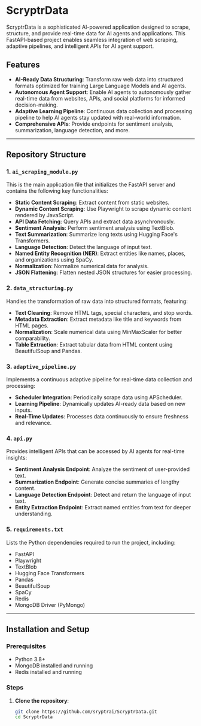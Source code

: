 # ScryptrData

ScryptrData is a sophisticated AI-powered application designed to scrape, structure, and provide real-time data for AI agents and applications. This FastAPI-based project enables seamless integration of web scraping, adaptive pipelines, and intelligent APIs for AI agent support.

## Features

- **AI-Ready Data Structuring**: Transform raw web data into structured formats optimized for training Large Language Models and AI agents.
- **Autonomous Agent Support**: Enable AI agents to autonomously gather real-time data from websites, APIs, and social platforms for informed decision-making.
- **Adaptive Learning Pipeline**: Continuous data collection and processing pipeline to help AI agents stay updated with real-world information.
- **Comprehensive APIs**: Provide endpoints for sentiment analysis, summarization, language detection, and more.

---

## Repository Structure

### 1. **`ai_scraping_module.py`**
This is the main application file that initializes the FastAPI server and contains the following key functionalities:
- **Static Content Scraping**: Extract content from static websites.
- **Dynamic Content Scraping**: Use Playwright to scrape dynamic content rendered by JavaScript.
- **API Data Fetching**: Query APIs and extract data asynchronously.
- **Sentiment Analysis**: Perform sentiment analysis using TextBlob.
- **Text Summarization**: Summarize long texts using Hugging Face's Transformers.
- **Language Detection**: Detect the language of input text.
- **Named Entity Recognition (NER)**: Extract entities like names, places, and organizations using SpaCy.
- **Normalization**: Normalize numerical data for analysis.
- **JSON Flattening**: Flatten nested JSON structures for easier processing.

### 2. **`data_structuring.py`**
Handles the transformation of raw data into structured formats, featuring:
- **Text Cleaning**: Remove HTML tags, special characters, and stop words.
- **Metadata Extraction**: Extract metadata like title and keywords from HTML pages.
- **Normalization**: Scale numerical data using MinMaxScaler for better comparability.
- **Table Extraction**: Extract tabular data from HTML content using BeautifulSoup and Pandas.

### 3. **`adaptive_pipeline.py`**
Implements a continuous adaptive pipeline for real-time data collection and processing:
- **Scheduler Integration**: Periodically scrape data using APScheduler.
- **Learning Pipeline**: Dynamically updates AI-ready data based on new inputs.
- **Real-Time Updates**: Processes data continuously to ensure freshness and relevance.

### 4. **`api.py`**
Provides intelligent APIs that can be accessed by AI agents for real-time insights:
- **Sentiment Analysis Endpoint**: Analyze the sentiment of user-provided text.
- **Summarization Endpoint**: Generate concise summaries of lengthy content.
- **Language Detection Endpoint**: Detect and return the language of input text.
- **Entity Extraction Endpoint**: Extract named entities from text for deeper understanding.

### 5. **`requirements.txt`**
Lists the Python dependencies required to run the project, including:
- FastAPI
- Playwright
- TextBlob
- Hugging Face Transformers
- Pandas
- BeautifulSoup
- SpaCy
- Redis
- MongoDB Driver (PyMongo)

---

## Installation and Setup

### Prerequisites
- Python 3.8+
- MongoDB installed and running
- Redis installed and running

### Steps

1. **Clone the repository**:
   ```bash
   git clone https://github.com/sryptrai/ScryptrData.git
   cd ScryptrData

